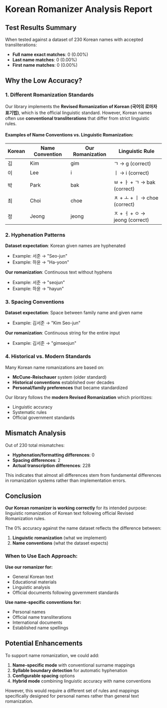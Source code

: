 # Korean Romanizer Analysis Report

## Test Results Summary

When tested against a dataset of 230 Korean names with accepted transliterations:

- **Full name exact matches**: 0 (0.00%)
- **Last name matches**: 0 (0.00%) 
- **First name matches**: 0 (0.00%)

## Why the Low Accuracy?

### 1. Different Romanization Standards

Our library implements the **Revised Romanization of Korean (국어의 로마자 표기법)**, which is the official linguistic standard. However, Korean names often use **conventional transliterations** that differ from strict linguistic rules.

#### Examples of Name Conventions vs. Linguistic Romanization:

| Korean | Name Convention | Our Romanization | Linguistic Rule |
|--------|----------------|------------------|-----------------|
| 김 | Kim | gim | ㄱ → g (correct) |
| 이 | Lee | i | ㅣ → i (correct) |
| 박 | Park | bak | ㅂ + ㅏ + ㄱ → bak (correct) |
| 최 | Choi | choe | ㅊ + ㅗ + ㅣ → choe (correct) |
| 정 | Jeong | jeong | ㅈ + ㅓ + ㅇ → jeong (correct) |

### 2. Hyphenation Patterns

**Dataset expectation**: Korean given names are hyphenated
- Example: 서준 → "Seo-jun"
- Example: 하윤 → "Ha-yoon"

**Our romanization**: Continuous text without hyphens
- Example: 서준 → "seojun"
- Example: 하윤 → "hayun"

### 3. Spacing Conventions

**Dataset expectation**: Space between family name and given name
- Example: 김서준 → "Kim Seo-jun"

**Our romanization**: Continuous string for the entire input
- Example: 김서준 → "gimseojun"

### 4. Historical vs. Modern Standards

Many Korean name romanizations are based on:
- **McCune-Reischauer** system (older standard)
- **Historical conventions** established over decades
- **Personal/family preferences** that became standardized

Our library follows the **modern Revised Romanization** which prioritizes:
- Linguistic accuracy
- Systematic rules
- Official government standards

## Mismatch Analysis

Out of 230 total mismatches:
- **Hyphenation/formatting differences**: 0
- **Spacing differences**: 2  
- **Actual transcription differences**: 228

This indicates that almost all differences stem from fundamental differences in romanization systems rather than implementation errors.

## Conclusion

**Our Korean romanizer is working correctly** for its intended purpose: linguistic romanization of Korean text following official Revised Romanization rules.

The 0% accuracy against the name dataset reflects the difference between:
1. **Linguistic romanization** (what we implement)
2. **Name conventions** (what the dataset expects)

### When to Use Each Approach:

**Use our romanizer for:**
- General Korean text
- Educational materials
- Linguistic analysis
- Official documents following government standards

**Use name-specific conventions for:**
- Personal names
- Official name transliterations
- International documents
- Established name spellings

## Potential Enhancements

To support name romanization, we could add:

1. **Name-specific mode** with conventional surname mappings
2. **Syllable boundary detection** for automatic hyphenation
3. **Configurable spacing** options
4. **Hybrid mode** combining linguistic accuracy with name conventions

However, this would require a different set of rules and mappings specifically designed for personal names rather than general text romanization. 
